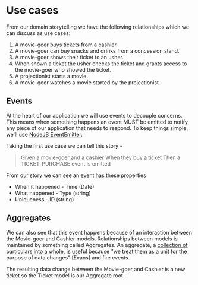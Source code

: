 # Use cases

From our domain storytelling we have the following relationships which we can discuss as use cases:

1. A movie-goer buys tickets from a cashier.
2. A movie-goer can buy snacks and drinks from a concession stand.
3. A movie-goer shows their ticket to an usher.
4. When shown a ticket the usher checks the ticket and grants access to the movie-goer who showed the ticket.
5. A projectionist starts a movie.
6. A movie-goer watches a movie started by the projectionist.

## Events

At the heart of our application we will use events to decouple concerns. This means when something happens an event MUST be emitted to notify any piece of our application that needs to respond. To keep things simple, we'll use [NodeJS EventEmitter](https://nodejs.org/api/events.html#events_events).

Taking the first use case we can tell this story -

> Given a movie-goer and a cashier
> When they buy a ticket
> Then a TICKET_PURCHASE event is emitted

From our story we can see an event has these properties

- When it happened - Time (Date)
- What happened - Type (string)
- Uniqueness - ID (string)

## Aggregates

We can also see that this event happens because of an interaction between the Movie-goer and Cashier models. Relationships between models is maintained by something called Aggregates. An aggregate, a [collection of particulars into a whole](https://www.dictionary.com/browse/aggregate), is useful because "we treat them as a unit for the purpose of data changes" [Evans] and fire events.

The resulting data change between the Movie-goer and Cashier is a new ticket so the Ticket model is our Aggregate root.
